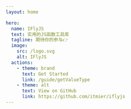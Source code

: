 ```yaml
---
layout: home

hero:
  name: IFlyJS
  text: 实用的JS函数工具库
  tagline: 期待你的参与👉
  image:
    src: /logo.svg
    alt: IFlyJS
  actions:
    - theme: brand
      text: Get Started
      link: /guide/getValueType
    - theme: alt
      text: View on GitHub
      link: https://github.com/itmier/iflyjs
---
```

